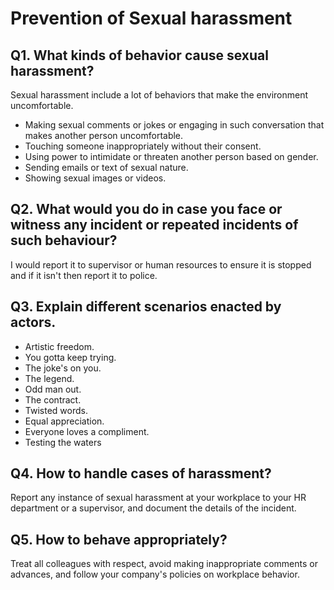 # Prevention of Sexual harassment

## Q1. What kinds of behavior cause sexual harassment?
  Sexual harassment include a lot of behaviors that make the environment uncomfortable.
  - Making sexual comments or jokes or engaging in such conversation that makes another person uncomfortable.
  - Touching someone inappropriately without their consent.
  - Using power to intimidate or threaten another person based on gender.
  - Sending emails or text of sexual nature.
  - Showing sexual images or videos.

## Q2. What would you do in case you face or witness any incident or repeated incidents of such behaviour?
  I would report it to supervisor or human resources to ensure it is stopped and if it isn't then report it to police.
  
## Q3. Explain different scenarios enacted by actors.
  - Artistic freedom.
  - You gotta keep trying.
  - The joke's on you.
  - The legend.
  - Odd man out.
  - The contract.
  - Twisted words.
  - Equal appreciation.
  - Everyone loves a compliment.
  - Testing the waters
  
## Q4. How to handle cases of harassment?
  Report any instance of sexual harassment at your workplace to your HR department or a supervisor, 
  and document the details of the incident.
  
## Q5. How to behave appropriately?
  Treat all colleagues with respect, avoid making inappropriate comments or advances, and follow your company's policies on workplace behavior.
